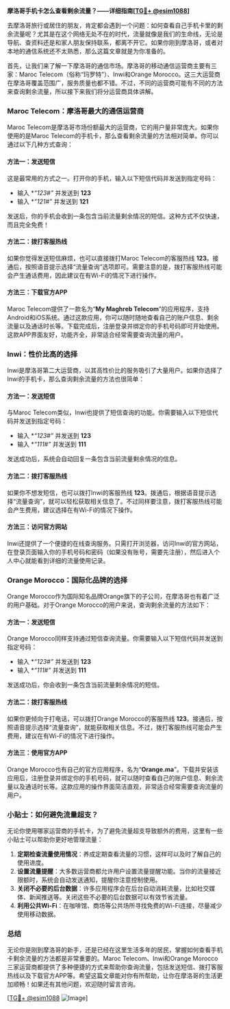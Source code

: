**摩洛哥手机卡怎么查看剩余流量？——详细指南[[TG💪+ @esim1088](https://t.me/s/esim1088)]**

去摩洛哥旅行或居住的朋友，肯定都会遇到一个问题：如何查看自己手机卡里的剩余流量呢？尤其是在这个网络无处不在的时代，流量就像是我们的生命线，无论是导航、查资料还是和家人朋友保持联系，都离不开它。如果你刚到摩洛哥，或者对本地的通信系统还不太熟悉，那么这篇文章就是为你准备的。

首先，让我们来了解一下摩洛哥的通信市场。摩洛哥的移动通信运营商主要有三家：Maroc Telecom（俗称“玛罗特”）、Inwi和Orange Morocco。这三大运营商在摩洛哥覆盖范围广，服务质量也都不错。不过，不同的运营商可能有不同的方法来查询剩余流量，所以接下来我们将分运营商具体讲解。

### Maroc Telecom：摩洛哥最大的通信运营商

Maroc Telecom是摩洛哥市场份额最大的运营商，它的用户量非常庞大。如果你使用的是Maroc Telecom的手机卡，那么查看剩余流量的方法相对简单。你可以通过以下几种方式查询：

#### 方法一：发送短信
这是最常用的方式之一。打开你的手机，输入以下短信代码并发送到指定号码：
- 输入 **“*123#”** 并发送到 **123**
- 输入 **“*121#”** 并发送到 **121**

发送后，你的手机会收到一条包含当前流量剩余情况的短信。这种方式不仅快速，而且完全免费！

#### 方法二：拨打客服热线
如果你觉得发送短信麻烦，也可以直接拨打Maroc Telecom的客服热线 **123**。接通后，按照语音提示选择“流量查询”选项即可。需要注意的是，拨打客服热线可能会产生通话费用，因此建议在有Wi-Fi的情况下进行操作。

#### 方法三：下载官方APP
Maroc Telecom提供了一款名为“**My Maghreb Telecom**”的应用程序，支持Android和iOS系统。通过这款应用，你可以随时随地查看自己的账户信息、剩余流量以及通话时长等。下载完成后，注册登录并绑定你的手机号码即可开始使用。这款APP界面友好，功能齐全，非常适合经常需要查询流量的用户。

### Inwi：性价比高的选择

Inwi是摩洛哥第二大运营商，以其高性价比的服务吸引了大量用户。如果你选择了Inwi的手机卡，那么查询剩余流量的方法也很简单：

#### 方法一：发送短信
与Maroc Telecom类似，Inwi也提供了短信查询的功能。你需要输入以下短信代码并发送到指定号码：
- 输入 **“*123#”** 并发送到 **123**
- 输入 **“*111#”** 并发送到 **111**

发送成功后，系统会自动回复一条包含当前流量剩余情况的信息。

#### 方法二：拨打客服热线
如果你不想发短信，也可以拨打Inwi的客服热线 **123**。拨通后，根据语音提示选择“流量查询”，就可以轻松获取相关信息了。不过同样要注意，拨打客服热线可能会产生费用，建议选择在有Wi-Fi的情况下操作。

#### 方法三：访问官方网站
Inwi还提供了一个便捷的在线查询服务。只需打开浏览器，访问Inwi的官方网站，在登录页面输入你的手机号码和密码（如果没有账号，需要先注册），然后进入个人中心就能看到详细的流量使用记录。

### Orange Morocco：国际化品牌的选择

Orange Morocco作为国际知名品牌Orange旗下的子公司，在摩洛哥也有着广泛的用户基础。对于Orange Morocco的用户来说，查询剩余流量的方法如下：

#### 方法一：发送短信
Orange Morocco同样支持通过短信查询流量。你需要输入以下短信代码并发送到指定号码：
- 输入 **“*123#”** 并发送到 **123**
- 输入 **“*111#”** 并发送到 **111**

发送成功后，你会收到一条包含当前流量剩余情况的短信。

#### 方法二：拨打客服热线
如果你更倾向于打电话，可以拨打Orange Morocco的客服热线 **123**。接通后，按照语音提示选择“流量查询”，就能获取相关信息。不过，拨打客服热线可能会产生费用，建议在有Wi-Fi的情况下进行操作。

#### 方法三：使用官方APP
Orange Morocco也有自己的官方应用程序，名为“**Orange.ma**”。下载并安装该应用后，注册登录并绑定你的手机号码，就可以随时查看自己的账户信息、剩余流量以及通话时长等。这款应用的操作界面简洁直观，非常适合经常需要查询流量的用户。

### 小贴士：如何避免流量超支？

无论你使用哪家运营商的手机卡，为了避免流量超支导致额外的费用，这里有一些小贴士可以帮助你更好地管理流量：

1. **定期检查流量使用情况**：养成定期查看流量的习惯，这样可以及时了解自己的使用进度。
2. **设置流量提醒**：大多数运营商都允许用户设置流量提醒功能。当你的流量接近限额时，系统会自动发送通知，提醒你注意控制使用。
3. **关闭不必要的后台数据**：许多应用程序会在后台自动消耗流量，比如社交媒体、新闻推送等。关闭这些不必要的后台数据可以有效节省流量。
4. **利用公共Wi-Fi**：在咖啡馆、商场等公共场所寻找免费的Wi-Fi连接，尽量减少使用移动数据。

### 总结

无论你是刚到摩洛哥的新手，还是已经在这里生活多年的居民，掌握如何查看手机卡剩余流量的方法都是非常重要的。Maroc Telecom、Inwi和Orange Morocco三家运营商都提供了多种便捷的方式来帮助你查询流量，包括发送短信、拨打客服热线以及下载官方APP等。希望这篇文章能对你有所帮助，让你在摩洛哥的生活更加顺畅！如果还有其他问题，欢迎随时留言咨询。

[[TG💪+ @esim1088](https://t.me/s/esim1088) ![Image](https://i.postimg.cc/4NQfJmqS/Snipaste-2025-05-13-00-14-12.png)]